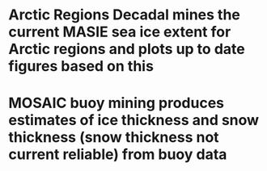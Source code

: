 # Arctic Regions Decadal mines the current MASIE sea ice extent for Arctic regions and plots up to date figures based on this

# MOSAIC buoy mining produces estimates of ice thickness and snow thickness (snow thickness not current reliable) from buoy data
